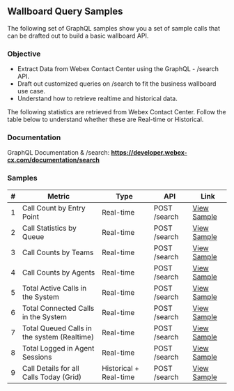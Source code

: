 ## Wallboard Query Samples

The following set of GraphQL samples show you a set of sample calls that can be drafted out to build a basic wallboard API.

### Objective

- Extract Data from Webex Contact Center using the GraphQL - /search API.
- Draft out customized queries on /search to fit the business wallboard use case.
- Understand how to retrieve realtime and historical data.

The following statistics are retrieved from Webex Contact Center.
Follow the table below to understand whether these are Real-time or Historical.

### Documentation

GraphQL Documentation & /search: **https://developer.webex-cx.com/documentation/search**

### Samples

| #   | Metric                                      | Type                   | API          | Link                                           |
| --- | ------------------------------------------- | ---------------------- | ------------ | ---------------------------------------------- |
| 1   | Call Count by Entry Point                   | Real-time              | POST /search | [View Sample](https://github.com/CiscoDevNet/) |
| 2   | Call Statistics by Queue                    | Real-time              | POST /search | [View Sample](https://github.com/CiscoDevNet/) |
| 3   | Call Counts by Teams                        | Real-time              | POST /search | [View Sample](https://github.com/CiscoDevNet/) |
| 4   | Call Counts by Agents                       | Real-time              | POST /search | [View Sample](https://github.com/CiscoDevNet/) |
| 5   | Total Active Calls in the System            | Real-time              | POST /search | [View Sample](https://github.com/CiscoDevNet/) |
| 6   | Total Connected Calls in the System         | Real-time              | POST /search | [View Sample](https://github.com/CiscoDevNet/) |
| 7   | Total Queued Calls in the system (Realtime) | Real-time              | POST /search | [View Sample](https://github.com/CiscoDevNet/) |
| 8   | Total Logged in Agent Sessions              | Real-time              | POST /search | [View Sample](https://github.com/CiscoDevNet/) |
| 9   | Call Details for all Calls Today (Grid)     | Historical + Real-time | POST /search | [View Sample](https://github.com/CiscoDevNet/) |
